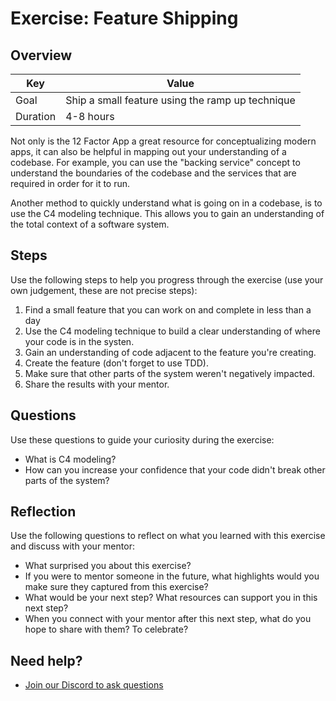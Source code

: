 # Exercise: Feature Shipping

## Overview

| Key | Value |
| --- | --- |
| Goal | Ship a small feature using the ramp up technique |
| Duration | 4-8 hours |

Not only is the 12 Factor App a great resource for conceptualizing modern apps, it can also be helpful in mapping out your understanding of a codebase. For example, you can use the "backing service" concept to understand the boundaries of the codebase and the services that are required in order for it to run.

Another method to quickly understand what is going on in a codebase, is to use the C4 modeling technique. This allows you to gain an understanding of the total context of a software system. 

## Steps

Use the following steps to help you progress through the exercise (use your own judgement, these are not precise steps):

1. Find a small feature that you can work on and complete in less than a day
2. Use the C4 modeling technique to build a clear understanding of where your code is in the systen. 
3. Gain an understanding of code adjacent to the feature you're creating.  
4. Create the feature (don't forget to use TDD).
5. Make sure that other parts of the system weren't negatively impacted. 
6. Share the results with your mentor. 

## Questions

Use these questions to guide your curiosity during the exercise:

- What is C4 modeling?
- How can you increase your confidence that your code didn't break other parts of the system?

## Reflection

Use the following questions to reflect on what you learned with this exercise and discuss with your mentor:

- What surprised you about this exercise?
- If you were to mentor someone in the future, what highlights would you make sure they captured from this exercise? 
- What would be your next step? What resources can support you in this next step?
- When you connect with your mentor after this next step, what do you hope to share with them? To celebrate? 

## Need help?

- [Join our Discord to ask questions](https://discord.gg/bDVYvG3Czd)
